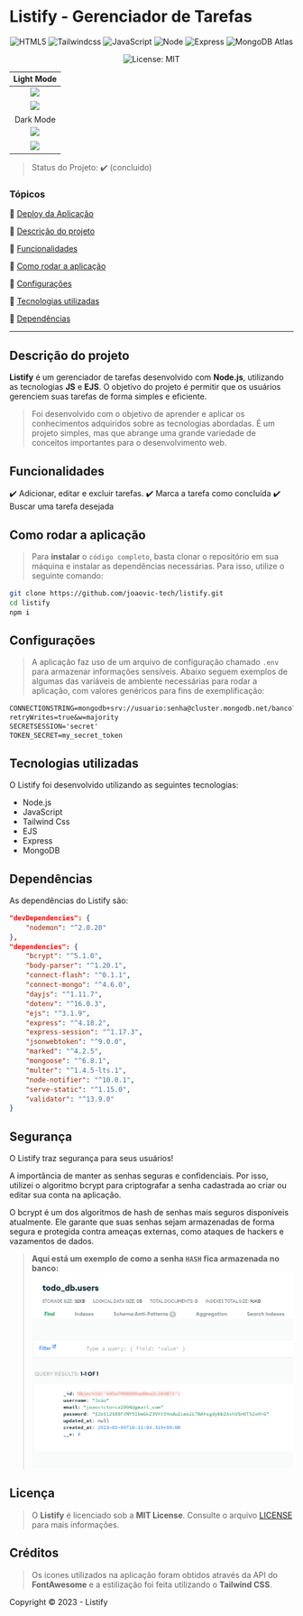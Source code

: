 # **Listify** - Gerenciador de Tarefas

<div align="center">

![HTML5](https://img.shields.io/badge/HTML5-E34F26?style=for-the-badge&logo=html5&logoColor=white) 
![Tailwindcss](https://img.shields.io/badge/Tailwindcss-0f172a?style=for-the-badge&logo=tailwindcss&logoColor=61DAFB)
![JavaScript](https://img.shields.io/badge/JavaScript-F7DF1E?style=for-the-badge&logo=javascript&logoColor=black)
![Node](https://img.shields.io/badge/Node.js-43853D?style=for-the-badge&logo=node.js&logoColor=white)
![Express](https://img.shields.io/badge/Express.js-404D59?style=for-the-badge)
![MongoDB Atlas](https://img.shields.io/badge/MongoDB-4EA94B?style=for-the-badge&logo=mongodb&logoColor=white)

![License: MIT](https://img.shields.io/badge/Mit-License-blue.svg)

</div>

|  Light Mode                         |
|:-----------------------------------:|
|  ![](./templates/Desktop-Light.png)  |
|  ![](./templates/Mobile-Light.png)     |
|  Dark Mode                          |
|  ![](./templates/Desktop-Dark.png) |
|  ![](./templates/Mobile-Dark.png)  |


> Status do Projeto: :heavy_check_mark: (concluido)

### Tópicos 

:small_blue_diamond: [Deploy da Aplicação](https://listify-iks5.onrender.com)

:small_blue_diamond: [Descrição do projeto](#descrição-do-projeto)

:small_blue_diamond: [Funcionalidades](#funcionalidades)

:small_blue_diamond: [Como rodar a aplicação](#como-rodar-a-aplicação)

:small_blue_diamond: [Configurações](#configurações)

:small_blue_diamond: [Tecnologias utilizadas](#tecnologias-utilizadas)

:small_blue_diamond: [Dependências](#dependências)

---
                        
## Descrição do projeto

**Listify** é um gerenciador de tarefas desenvolvido com **Node.js**, utilizando as tecnologias **JS** e **EJS**. O objetivo do projeto é permitir que os usuários gerenciem suas tarefas de forma simples e eficiente.

> Foi desenvolvido com o objetivo de aprender e aplicar os conhecimentos adquiridos sobre as tecnologias abordadas. É um projeto simples, mas que abrange uma grande variedade de conceitos importantes para o desenvolvimento web.

## Funcionalidades

:heavy_check_mark: Adicionar, editar e excluir tarefas.
:heavy_check_mark: Marca a tarefa como concluída
:heavy_check_mark: Buscar uma tarefa desejada

## Como rodar a aplicação

> Para **instalar** o `código completo`, basta clonar o repositório em sua máquina e instalar as dependências necessárias. Para isso, utilize o seguinte comando:

```bash
git clone https://github.com/joaovic-tech/listify.git
cd listify
npm i
```

## Configurações

> A aplicação faz uso de um arquivo de configuração chamado `.env` para armazenar informações sensíveis. Abaixo seguem exemplos de algumas das variáveis de ambiente necessárias para rodar a aplicação, com valores genéricos para fins de exemplificação:

```dotenv
CONNECTIONSTRING=mongodb+srv://usuario:senha@cluster.mongodb.net/banco?retryWrites=true&w=majority
SECRETSESSION='secret'
TOKEN_SECRET=my_secret_token
```

## Tecnologias utilizadas

O Listify foi desenvolvido utilizando as seguintes tecnologias:

* Node.js
* JavaScript
* Tailwind Css
* EJS
* Express
* MongoDB


## Dependências

As dependências do Listify são:

```json
"devDependencies": {
    "nodemon": "^2.0.20"
},
"dependencies": {
    "bcrypt": "^5.1.0",
    "body-parser": "^1.20.1",
    "connect-flash": "^0.1.1",
    "connect-mongo": "^4.6.0",
    "dayjs": "^1.11.7",
    "dotenv": "^16.0.3",
    "ejs": "^3.1.9",
    "express": "^4.18.2",
    "express-session": "^1.17.3",
    "jsonwebtoken": "^9.0.0",
    "marked": "^4.2.5",
    "mongoose": "^6.8.1",
    "multer": "^1.4.5-lts.1",
    "node-notifier": "^10.0.1",
    "serve-static": "^1.15.0",
    "validator": "^13.9.0"
}
```

## Segurança

O Listify traz segurança para seus usuários!

A importância de manter as senhas seguras e confidenciais. Por isso, utilizei o algoritmo bcrypt para criptografar a senha cadastrada ao criar ou editar sua conta na aplicação.

O bcrypt é um dos algoritmos de hash de senhas mais seguros disponíveis atualmente. Ele garante que suas senhas sejam armazenadas de forma segura e protegida contra ameaças externas, como ataques de hackers e vazamentos de dados.

> **Aqui está um exemplo de como a senha `HASH` fica armazenada no banco:**
> ![](./templates/DemonstraçãoSEnhaHask.png)

## Licença

> O **Listify** é licenciado sob a **MIT License**. Consulte o arquivo [LICENSE](https://github.com/joaovic-tech/Listify/blob/main/LICENSE) para mais informações.

## Créditos

> Os ícones utilizados na aplicação foram obtidos através da API do **FontAwesome** e a estilização foi feita utilizando o **Tailwind CSS**.

Copyright :copyright: 2023 - Listify
